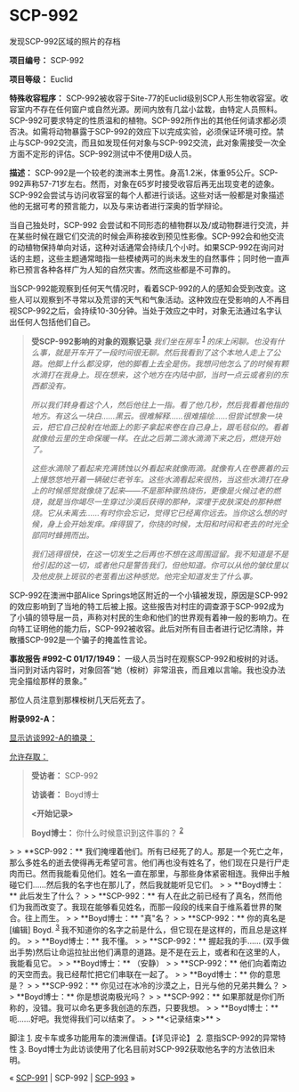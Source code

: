 # SCP-992
                        




发现SCP-992区域的照片的存档



**项目编号：** SCP-992

**项目等级：** Euclid

**特殊收容程序：** SCP-992被收容于Site-77的Euclid级别SCP人形生物收容室。收容室内不存在任何窗户或自然光源。房间内放有几盆小盆栽，由特定人员照料。SCP-992可要求特定的性质温和的植物。SCP-992所作出的其他任何请求都必须否决。如需将动物暴露于SCP-992的效应下以完成实验，必须保证环境可控。禁止与SCP-992交流，而且如发现任何对象与SCP-992交流，此对象需接受一次全方面不定形的评估。SCP-992测试中不使用D级人员。

**描述：** SCP-992是一个较老的澳洲本土男性。身高1.2米，体重95公斤。SCP-992声称57-71岁左右。然而，对象在65岁时接受收容后再无出现变老的迹象。SCP-992会尝试与访问收容室的每个人都进行谈话。这些对话一般都是对象描述他的无据可考的预言能力，以及与来访者进行深奥的哲学辩论。

当自己独处时，SCP-992 会尝试和不同形态的植物群以及/或动物群进行交流，并在某些时候在跟它们交流的时候会声称接收到预见性影像。SCP-992会和他交流的动植物保持单向对话，这种对话通常会持续几个小时。如果SCP-992在询问对话的主题，这些主题通常暗指一些模棱两可的尚未发生的自然事件；同时他一直声称已预言各种各样广为人知的自然灾害。然而这些都是不可靠的。

当SCP-992能观察到任何天气情况时，看着SCP-992的人的感知会受到改变。这些人可以观察到不寻常以及荒谬的天气和气象活动。这种效应在受影响的人不再目视SCP-992之后，会持续10-30分钟。当处于效应之中时，对象无法通过名字认出任何人包括他们自己。


> **受SCP-992影响的对象的观察记录** 
*我们坐在房车<sup class='footnoteref'>
 <a shape='rect' class='footnoteref' id='footnoteref-1' href='javascript:;' onclick='WIKIDOT.page.utils.scrollToReference(&apos;footnote-1&apos;)'>1</a>
</sup>的床上闲聊。也没有什么事，就是开车开了一段时间很无聊。然后我看到了这个本地人走上了公路。他脚上什么都没穿，他的脚看上去全是伤。我想问他怎么了的时候有颗水滴打在我身上。现在想来，这个地方在内陆中部，当时一点云或者别的东西都没有。* 
> 
> *所以我们转身看这个人，然后他往上一指。看了他几秒，然后我看着他指的地方。有这么一块白……黑云。很难解释……很难描绘……但尝试想象一块云，把它自己投射在地面上的影子拿起来卷在自己身上，跟毛毯似的。看着就像给云里的生命保暖一样。在此之后第二滴水滴滴下来之后，燃烧开始了。* 
> 
> *这些水滴除了看起来充满锈蚀以外看起来就像雨滴。就像有人在卷裹着的云上慢悠悠地开着一辆破烂老爷车。这些水滴看起来很热，当这些水滴打在身上的时候感觉就像烧了起来——不是那种骤热烧伤，更像是火候过老的燃烧，就是当你竭尽一生穿过沙漠后获得的那种，深埋于皮肤深处的那种燃烧。它从未离去……有时你会忘记，觉得它已经离你远去。当你这么想的时候，身上会开始发痒。痒得狠了，你挠的时候，太阳和时间和老去的时光全部同时蜂拥而出。* 
> 
> *我们逃得很快，在这一切发生之后再也不想在这周围逗留。我不知道是不是他引起的这一切，或者他只是警告我们，但他知道。你可以从他的皱纹里以及他皮肤上斑驳的老茧看出这种感觉。他完全知道发生了什么事。* 
> 

SCP-992在澳洲中部Alice Springs地区附近的一个小镇被发现，原因是SCP-992的效应影响到了当地的特工后被上报。这些报告对村庄的调查源于SCP-992成为了小镇的领导层一员，声称对村民的生命和他们的世界观有着神一般的影响力。在向特工证明他的能力后，SCP-992被收容。此后对所有目击者进行记忆清除，并散播SCP-992是一个骗子的掩盖性言论。

**事故报告 #992-C 01/17/1949：** 一级人员当时在观察SCP-992和桉树的对话。当问到对话内容时，对象回答“她（桉树）非常沮丧，而且难以言喻。我也没办法完全描绘那样的景象。”

那位人员注意到那棵桉树几天后死去了。

**附录992-A：** 


<a shape='rect' class='collapsible-block-link' href='javascript:;'>&#26174;&#31034;&#35775;&#35848;992-A&#30340;&#25688;&#24405;&#65306;</a>

<a shape='rect' class='collapsible-block-link' href='javascript:;'>&#20801;&#35768;&#23384;&#21462;&#65306;</a>


> **受访者：** SCP-992
> 
> **访谈者：** Boyd博士
> 
> **<开始记录>** 
> 
> **Boyd博士：** 你什么时候意识到这件事的？<sup class='footnoteref'>
 <a shape='rect' class='footnoteref' id='footnoteref-2' href='javascript:;' onclick='WIKIDOT.page.utils.scrollToReference(&apos;footnote-2&apos;)'>2</a>
</sup>
> 
> **SCP-992：** 我们掩埋着他们。所有已经死了的人。那是一个死亡之年，那么多姓名的逝去使得再无希望可言。他们再也没有姓名了，他们现在只是行尸走肉而已。然而我能看见他们。姓名一直在那里，与那些身体紧密相连。我伸出手触碰它们……然后我的名字也在那儿了，然后我就能听见它们。
> 
> **Boyd博士：** 此后发生了什么？
> 
> **SCP-992：** 有人在此之前已经有了真名，然而他们为我而改变了。我现在能够看见姓名，而那一段段的线来自于维系着世界的聚合。往上而生。
> 
> **Boyd博士：** "真"名？
> 
> **SCP-992：** 你的真名是[编辑] Boyd.<sup class='footnoteref'>
 <a shape='rect' class='footnoteref' id='footnoteref-3' href='javascript:;' onclick='WIKIDOT.page.utils.scrollToReference(&apos;footnote-3&apos;)'>3</a>
</sup>我不知道你的名字之前是什么，但它现在是这样的，而且总是这样的。
> 
> **Boyd博士：** 我不懂。
> 
> **SCP-992：** 握起我的手…… (双手做出手势)然后让命运拉扯出他们满意的道路。是不是在云上，或者和在这里的人，我能看见它。
> 
> **Boyd博士：** （安静）
> 
> **SCP-992：** 他们向着南边的天空而去。我已经帮忙把它们串联在一起了。
> 
> **Boyd博士：** 你的意思是？
> 
> **SCP-992：** 你见过在冰冷的沙漠之上，日光与他的兄弟共舞么？
> 
> **Boyd博士：** 你是想说南极光吗？
> 
> **SCP-992：** 如果那就是你们所称的，没错。我可以命名更多我创造的东西，只要我想。
> 
> **Boyd博士：** 呃……好吧。我觉得我们可以结束了。
> 
> **<记录结束>** 
> 





脚注
<a shape='rect' href='javascript:;' onclick='WIKIDOT.page.utils.scrollToReference(&apos;footnoteref-1&apos;)'>1</a>. 皮卡车或多功能用车的澳洲俚语。【详见评论】
<a shape='rect' href='javascript:;' onclick='WIKIDOT.page.utils.scrollToReference(&apos;footnoteref-2&apos;)'>2</a>. 意指SCP-992的异常特性
<a shape='rect' href='javascript:;' onclick='WIKIDOT.page.utils.scrollToReference(&apos;footnoteref-3&apos;)'>3</a>. Boyd博士为此访谈使用了化名目前对SCP-992获取他名字的方法依旧未明。



« [SCP-991](/scp-991) | SCP-992 | [SCP-993](/scp-993) »





                    